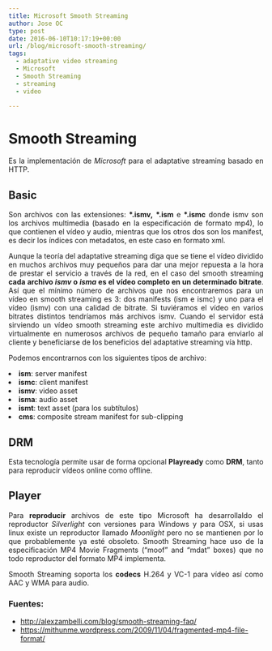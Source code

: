 ```yaml
---
title: Microsoft Smooth Streaming
author: Jose OC
type: post
date: 2016-06-10T10:17:19+00:00
url: /blog/microsoft-smooth-streaming/
tags:
  - adaptative video streaming
  - Microsoft
  - Smooth Streaming
  - streaming
  - video

---
```

<h1 style="text-align: justify">
  <strong>Smooth Streaming</strong>
</h1>

<p style="text-align: justify">
  Es la implementación de <em>Microsoft</em> para el adaptative streaming basado en HTTP.
</p>

<h2 style="text-align: justify">
  Basic
</h2>

<p style="text-align: justify">
  Son archivos con las extensiones: <strong>*.ismv,</strong> <strong>*.ism</strong> e <strong>*.ismc</strong> donde ismv son los archivos multimedia (basado en la especificación de formato mp4), lo que contienen el vídeo y audio, mientras que los otros dos son los manifest, es decir los índices con metadatos, en este caso en formato xml.
</p>

<p style="text-align: justify">
  Aunque la teoría del adaptative streaming diga que se tiene el vídeo dividido en muchos archivos muy pequeños para dar una mejor repuesta a la hora de prestar el servicio a través de la red, en el caso del smooth streaming <strong>cada archivo <em>ismv</em> o <em>isma</em> es el vídeo completo en un determinado bitrate</strong>. Así que el mínimo número de archivos que nos encontraremos para un vídeo en smooth streaming es 3: dos manifests (ism e ismc) y uno para el vídeo (ismv) con una calidad de bitrate. Si tuviéramos el vídeo en varios bitrates distintos tendríamos más archivos ismv. Cuando el servidor está sirviendo un vídeo smooth streaming este archivo multimedia es dividido virtualmente en numerosos archivos de pequeño tamaño para enviarlo al cliente y beneficiarse de los beneficios del adaptative streaming vía http.
</p>

<p style="text-align: justify">
  Podemos encontrarnos con los siguientes tipos de archivo:
</p>

<li style="text-align: justify">
  <strong>ism</strong>: server manifest
</li>
<li style="text-align: justify">
  <strong>ismc</strong>: client manifest
</li>
<li style="text-align: justify">
  <strong>ismv</strong>: video asset
</li>
<li style="text-align: justify">
  <strong>isma</strong>: audio asset
</li>
<li style="text-align: justify">
  <strong>ismt</strong>: text asset (para los subtítulos)
</li>
<li style="text-align: justify">
  <strong>cms</strong>: composite stream manifest for sub-clipping
</li>

<p style="text-align: justify">
</p>

<h2 style="text-align: justify">
  DRM
</h2>

<p style="text-align: justify">
  Esta tecnología permite usar de forma opcional <strong>Playready</strong> como <strong>DRM</strong>, tanto para reproducir vídeos online como offline.
</p>

<h2 style="text-align: justify">
  Player
</h2>

<p style="text-align: justify">
  Para <strong>reproducir</strong> archivos de este tipo Microsoft ha desarrollaldo el reproductor <em>Silverlight</em> con versiones para Windows y para OSX, si usas linux existe un reproductor llamado <em>Moonlight</em> pero no se mantienen por lo que probablemente ya esté obsoleto. Smooth Streaming hace uso de la especificación MP4 Movie Fragments (“moof” and “mdat” boxes) que no todo reproductor del formato MP4 implementa.
</p>

<p style="text-align: justify">
  Smooth Streaming soporta los <strong>codecs</strong> H.264 y VC-1 para vídeo así como AAC y WMA para audio.
</p>

<h3 style="text-align: justify">
  Fuentes:
</h3>

  * http://alexzambelli.com/blog/smooth-streaming-faq/
  * https://mithunme.wordpress.com/2009/11/04/fragmented-mp4-file-format/
